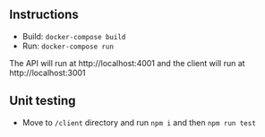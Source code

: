 ## Instructions
 - Build: `docker-compose build`
 - Run: `docker-compose run`

The API will run at http://localhost:4001 and the client will run at http://localhost:3001

## Unit testing
 - Move to `/client` directory and run `npm i` and then `npm run test`